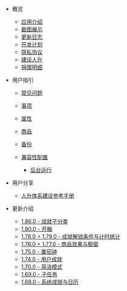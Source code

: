 - 概览

  - [应用介绍](README.md)
  - [截图展示](introduction/screenshots.md)
  - [更新日志](introduction/release_log.md)
  - [开发计划](introduction/development_plan.md)
  - [隐私协议](introduction/privacy-trems.md)
  - [建设人升](introduction/support_us.md)
  - [捐赠明细](introduction/donation.md)
- 用户指引

  - [常见问题](guide/faq.md)

  - [事项](guide/tasks.md)

  - [属性](guide/attributes.md)

  - [商品](guide/shop_item.md)

  - [备份](guide/backup.md)

  - [兼容性配置](guide/compatibility.md)
    - [后台运行](guide/background_running.md)
- 用户分享

  - [人升体系建设参考手册](guide/user/system_01.md)
- 更新介绍
  - [1.86.0 - 成就子分类](features/186.md)
  - [1.80.0 - 开箱](features/180.md)
  - [1.78.0 + 1.79.0 - 成就解锁条件与计时统计](features/178-9.md)
  - [1.76.0 + 1.77.0 - 商品效果与橱窗](features/176-7.md)
  - [1.75.0 - 番茄钟](features/175.md)
  - [1.74.0 - 用户成就](features/174.md)
  - [1.70.0 - 简洁模式](features/170.md)
  - [1.69.0 - 子任务](features/169.md)
  - [1.68.0 - 系统成就与日历](features/168.md)